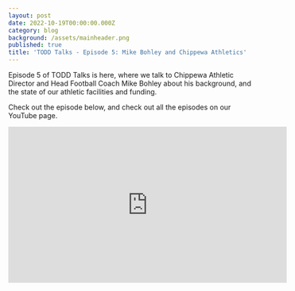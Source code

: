 ```yaml
---
layout: post
date: 2022-10-19T00:00:00.000Z
category: blog
background: /assets/mainheader.png
published: true
title: 'TODD Talks - Episode 5: Mike Bohley and Chippewa Athletics'
---
```

Episode 5 of TODD Talks is here, where we talk to Chippewa Athletic Director and Head Football Coach Mike Bohley about his background, and the state of our athletic facilities and funding. 

Check out the episode below, and check out all the episodes on our YouTube page.

<iframe width="560" height="315" src="https://www.youtube.com/embed/cv3X34xtapY" title="YouTube video player" frameborder="0" allow="accelerometer; autoplay; clipboard-write; encrypted-media; gyroscope; picture-in-picture" allowfullscreen></iframe>
